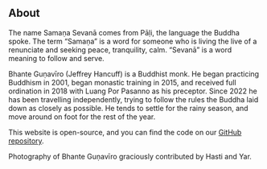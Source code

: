 ## About

The name Samaṇa Sevanā comes from Pāḷi, the language the Buddha spoke. The term “Samaṇa” is a word for someone who is living the live of a renunciate and seeking peace, tranquility, calm. “Sevanā” is a word meaning to follow and serve.

Bhante Guṇavīro (Jeffrey Hancuff) is a Buddhist monk. He began practicing Buddhism in 2001, began monastic training in 2015, and received full ordination in 2018 with Luang Por Pasanno as his preceptor. Since 2022 he has been travelling independently, trying to follow the rules the Buddha laid down as closely as possible. He tends to settle for the rainy season, and move around on foot for the rest of the year.

This website is open-source, and you can find the code on our [GitHub repository](https://github.com/samanasevana/samanasevanasite).

Photography of Bhante Guṇavīro graciously contributed by Hasti and Yar.
